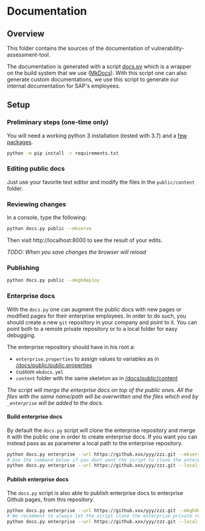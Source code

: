 # Documentation

## Overview

This folder contains the sources of the documentation of vulnerability-assessment-tool.

The documentation is generated with a script [docs.py](./docs.py) which is a wrapper on the build system that we use ([MkDocs](./mkdocs.yml)). With this script one can also generate custom documentations, we use this script to generate our internal documentation for SAP's employees.

## Setup

### Preliminary steps (one-time only)

You will need a working python 3 installation (tested with 3.7) and a [few packages](./requirements.txt).

```sh
python -m pip install -r requirements.txt
```

### Editing public docs

Just use your favorite text editor and modify the files in the `public/content` folder.

### Reviewing changes

In a console, type the following:

```sh
python docs.py public --mkserve
```

Then visit http://localhost:8000 to see the result of your edits.

_TODO: When you save changes the browser will reload_

### Publishing

```sh
python docs.py public --mkghdeploy
```

### Enterprise docs

With the `docs.py` one can augment the public docs with new pages or modified pages for their enterprise employees. In order to do such, you should create a new `git` repository in your company and point to it. You can point both to a remote private repository or to a local folder for easy debugging.

The enterprise repository should have in his root a:

- `enterprise.properties` to assign values to variables as in [/docs/public/public.properties](./public.properties)
- custom `mkdocs.yml`
- `content` folder with the same skeleton as in [/docs/public/content](./public/content)

_The script will merge the enterprise docs on top of the public ones. All the files with the same name/path will be overwritten and the files which end by `_enterprise` will be added to the docs._

#### Build enterprise docs

By default the `docs.py` script will clone the enterprise repository and merge it with the public one in order to create enterprise docs. If you want you can instead pass as as parameter a local path to the enterprise repository.

```sh
python docs.py enterprise --url https://github.xxx/yyy/zzz.git --mkserve
# Use the command below if you dont want the script to clone the enterprise repo. Be sure to have the enterprise repo up to date
python docs.py enterprise --url https://github.xxx/yyy/zzz.git --local_repo ../zzz --mkserve
```

#### Publish enterprise docs

The `docs.py` script is also able to publish enterprise docs to enterprise Github pages, from this repository.

```sh
python docs.py enterprise --url https://github.xxx/yyy/zzz.git --mkghdeploy
# We recomment to always let the script clone the enterprise private repository instead of linking to a local directory
python docs.py enterprise --url https://github.xxx/yyy/zzz.git --local_repo ../sap-docs --mkghdeploy
```

